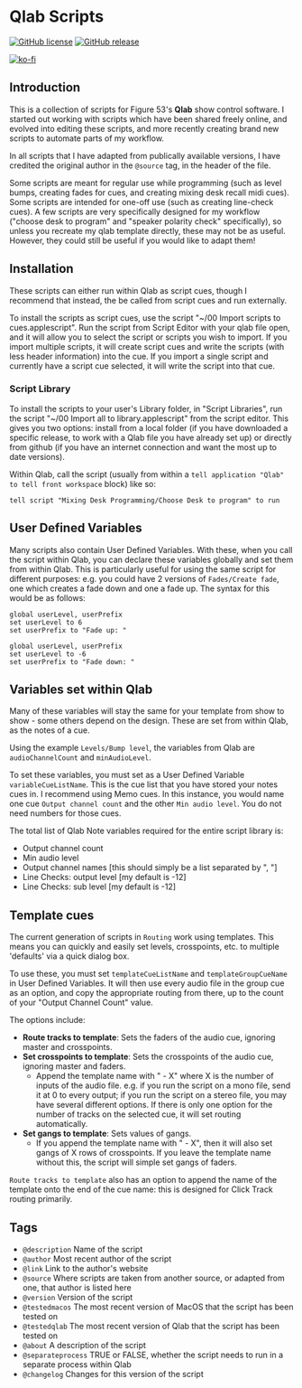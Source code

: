 # Qlab Scripts

[![GitHub license](https://img.shields.io/github/license/bsmith96/Qlab-Scripts.svg)](https://github.com/bsmith96/Qlab-Scripts/blob/master/LICENSE)
[![GitHub release](https://img.shields.io/github/release/bsmith96/Qlab-Scripts.svg)](https://GitHub.com/bsmith96/Qlab-Scripts/releases/)

[![ko-fi](https://ko-fi.com/img/githubbutton_sm.svg)](https://ko-fi.com/F1F120U9I)

## Introduction

This is a collection of scripts for Figure 53's **Qlab** show control software. I started out working with scripts which have been shared freely online, and evolved into editing these scripts, and more recently creating brand new scripts to automate parts of my workflow.

In all scripts that I have adapted from publically available versions, I have credited the original author in the `@source` tag, in the header of the file.

Some scripts are meant for regular use while programming (such as level bumps, creating fades for cues, and creating mixing desk recall midi cues). Some scripts are intended for one-off use (such as creating line-check cues). A few scripts are very specifically designed for my workflow ("choose desk to program" and "speaker polarity check" specifically), so unless you recreate my qlab template directly, these may not be as useful. However, they could still be useful if you would like to adapt them!

## Installation

These scripts can either run within Qlab as script cues, though I recommend that instead, the be called from script cues and run externally.

To install the scripts as script cues, use the script "~/00 Import scripts to cues.applescript". Run the script from Script Editor with your qlab file open, and it will allow you to select the script or scripts you wish to import. If you import multiple scripts, it will create script cues and write the scripts (with less header information) into the cue. If you import a single script and currently have a script cue selected, it will write the script into that cue.

### Script Library

To install the scripts to your user's Library folder, in "Script Libraries", run the script "~/00 Import all to library.applescript" from the script editor. This gives you two options: install from a local folder (if you have downloaded a specific release, to work with a Qlab file you have already set up) or directly from github (if you have an internet connection and want the most up to date versions).

Within Qlab, call the script (usually from within a `tell application "Qlab" to tell front workspace` block) like so:

`tell script "Mixing Desk Programming/Choose Desk to program" to run`

## User Defined Variables

Many scripts also contain User Defined Variables. With these, when you call the script within Qlab, you can declare these variables globally and set them from within Qlab. This is particularly useful for using the same script for different purposes: e.g. you could have 2 versions of `Fades/Create fade`, one which creates a fade down and one a fade up. The syntax for this would be as follows:

```applescript
global userLevel, userPrefix
set userLevel to 6
set userPrefix to "Fade up: "
```

```applescript
global userLevel, userPrefix
set userLevel to -6
set userPrefix to "Fade down: "
```

## Variables set within Qlab

Many of these variables will stay the same for your template from show to show - some others depend on the design. These are set from within Qlab, as the notes of a cue.

Using the example `Levels/Bump level`, the variables from Qlab are `audioChannelCount` and `minAudioLevel`.

To set these variables, you must set as a User Defined Variable `variableCueListName`. This is the cue list that you have stored your notes cues in. I recommend using Memo cues. In this instance, you would name one cue `Output channel count` and the other `Min audio level`. You do not need numbers for those cues.

The total list of Qlab Note variables required for the entire script library is:
- Output channel count
- Min audio level
- Output channel names [this should simply be a list separated by ", "]
- Line Checks: output level [my default is -12]
- Line Checks: sub level [my default is -12]

## Template cues

The current generation of scripts in `Routing` work using templates. This means you can quickly and easily set levels, crosspoints, etc. to multiple 'defaults' via a quick dialog box.

To use these, you must set `templateCueListName` and `templateGroupCueName` in User Defined Variables. It will then use every audio file in the group cue as an option, and copy the appropriate routing from there, up to the count of your "Output Channel Count" value.

The options include: 
- __Route tracks to template__: Sets the faders of the audio cue, ignoring master and crosspoints.
- __Set crosspoints to template__: Sets the crosspoints of the audio cue, ignoring master and faders.
  - Append the template name with " - X" where X is the number of inputs of the audio file. e.g. if you run the script on a mono file, send it at 0 to every output; if you run the script on a stereo file, you may have several different options. If there is only one option for the number of tracks on the selected cue, it will set routing automatically.
- __Set gangs to template__: Sets values of gangs.
  - If you append the template name with " - X", then it will also set gangs of X rows of crosspoints. If you leave the template name without this, the script will simple set gangs of faders.

`Route tracks to template` also has an option to append the name of the template onto the end of the cue name: this is designed for Click Track routing primarily.

## Tags

- `@description` Name of the script
- `@author` Most recent author of the script
- `@link` Link to the author's website
- `@source` Where scripts are taken from another source, or adapted from one, that author is listed here
- `@version` Version of the script
- `@testedmacos` The most recent version of MacOS that the script has been tested on
- `@testedqlab` The most recent version of Qlab that the script has been tested on
- `@about` A description of the script
- `@separateprocess` TRUE or FALSE, whether the script needs to run in a separate process within Qlab
- `@changelog` Changes for this version of the script
